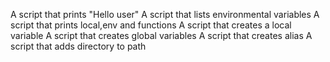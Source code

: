 A script that prints "Hello user"
A script that lists environmental variables
A script that prints local,env and functions
A script that creates a local variable
A script that creates global variables
A script that creates alias
A script that adds directory to path
